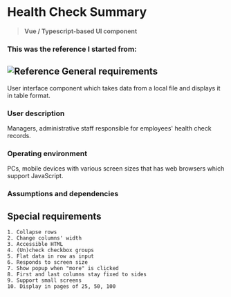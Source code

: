 # Health Check Summary
> **Vue / Typescript-based UI component**
### This was the reference I started from:
![Reference](https://batai.w5.lt/health-table/Healthchecksummary.png)
General requirements
--------------------
User interface component which takes data from a local file
and displays it in table format.

### User description

Managers, administrative staff responsible for employees'
health check records.

### Operating environment

PCs, mobile devices with various screen sizes that has
web browsers which support JavaScript.

### Assumptions and dependencies

Special requirements
--------------------

```
1. Collapse rows
2. Change columns' width
3. Accessible HTML
4. (Un)check checkbox groups
5. Flat data in row as input
6. Responds to screen size
7. Show popup when "more" is clicked
8. First and last columns stay fixed to sides
9. Support small screens
10. Display in pages of 25, 50, 100

```
